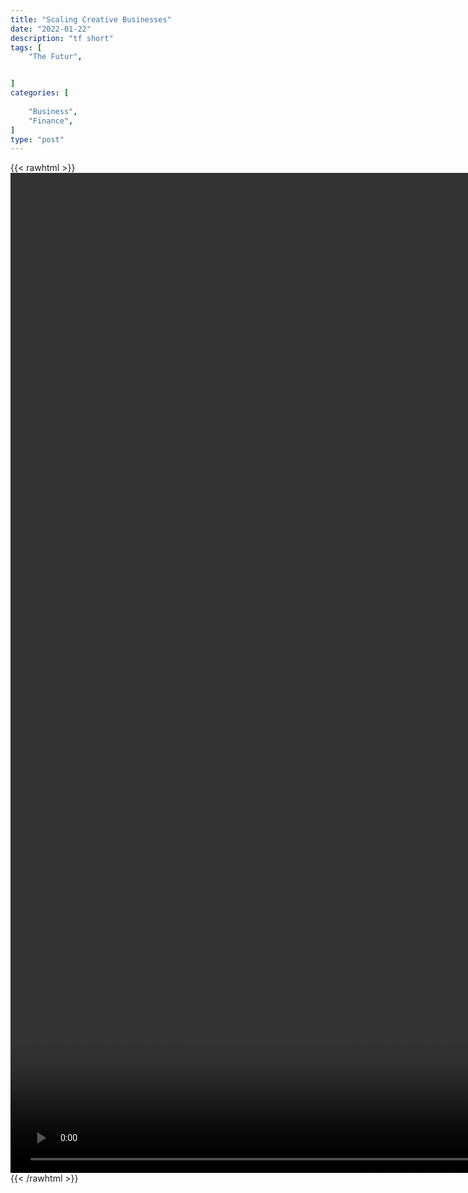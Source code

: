```yaml
---
title: "Scaling Creative Businesses"
date: "2022-01-22"
description: "tf short"
tags: [
    "The Futur",


]
categories: [
    
    "Business",
    "Finance",
]
type: "post"
---
```

{{< rawhtml >}}
    <video style="height:40vh;width:auto" overflow="hidden" controls>
        <source src="https://clips.dev00ps.com/The_Futur/1.mp4" type="video/mp4"> 
    </video>
{{< /rawhtml >}}